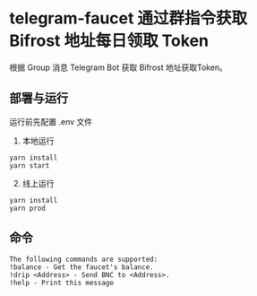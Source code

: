 # telegram-faucet 通过群指令获取 Bifrost 地址每日领取 Token
根据 Group 消息 Telegram Bot 获取 Bifrost 地址获取Token。

## 部署与运行
运行前先配置 .env 文件

1. 本地运行
```
yarn install
yarn start
```

2. 线上运行
```
yarn install
yarn prod
```

## 命令
```
The following commands are supported:
!balance - Get the faucet's balance.
!drip <Address> - Send BNC to <Address>.
!help - Print this message
```

